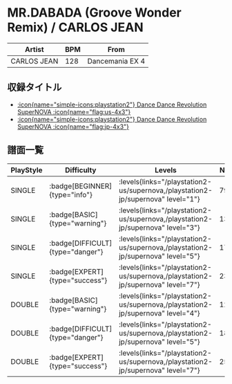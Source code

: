 # MR.DABADA (Groove Wonder Remix) / CARLOS JEAN

|Artist|BPM|From|
|------|---|----|
|CARLOS JEAN|128|Dancemania EX 4|

## 収録タイトル

- [:icon{name="simple-icons:playstation2"} Dance Dance Revolution SuperNOVA :icon{name="flag:us-4x3"}](/playstation2-us/supernova)
- [:icon{name="simple-icons:playstation2"} Dance Dance Revolution SuperNOVA :icon{name="flag:jp-4x3"}](/playstation2-jp/supernova)

## 譜面一覧

|PlayStyle|Difficulty|Levels|Notes|Movie|
|---------|----------|------|-----|-----|
|SINGLE| :badge[BEGINNER]{type="info"}| :levels{links="/playstation2-us/supernova,/playstation2-jp/supernova" level="1"}|79/0||
|SINGLE| :badge[BASIC]{type="warning"}| :levels{links="/playstation2-us/supernova,/playstation2-jp/supernova" level="3"}|132/7||
|SINGLE| :badge[DIFFICULT]{type="danger"}| :levels{links="/playstation2-us/supernova,/playstation2-jp/supernova" level="5"}|177/7||
|SINGLE| :badge[EXPERT]{type="success"}| :levels{links="/playstation2-us/supernova,/playstation2-jp/supernova" level="7"}|236/4||
|DOUBLE| :badge[BASIC]{type="warning"}| :levels{links="/playstation2-us/supernova,/playstation2-jp/supernova" level="4"}|126/7||
|DOUBLE| :badge[DIFFICULT]{type="danger"}| :levels{links="/playstation2-us/supernova,/playstation2-jp/supernova" level="5"}|186/2||
|DOUBLE| :badge[EXPERT]{type="success"}| :levels{links="/playstation2-us/supernova,/playstation2-jp/supernova" level="7"}|252/1||
